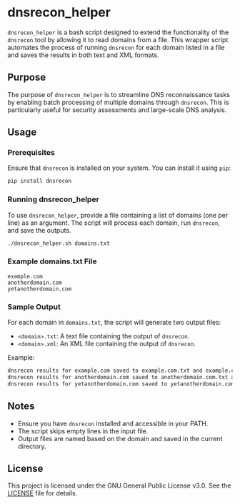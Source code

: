 # dnsrecon_helper

`dnsrecon_helper` is a bash script designed to extend the functionality of the `dnsrecon` tool by allowing it to read domains from a file. This wrapper script automates the process of running `dnsrecon` for each domain listed in a file and saves the results in both text and XML formats.

## Purpose

The purpose of `dnsrecon_helper` is to streamline DNS reconnaissance tasks by enabling batch processing of multiple domains through `dnsrecon`. This is particularly useful for security assessments and large-scale DNS analysis.

## Usage

### Prerequisites

Ensure that `dnsrecon` is installed on your system. You can install it using `pip`:

```bash
pip install dnsrecon
```

### Running dnsrecon_helper

To use `dnsrecon_helper`, provide a file containing a list of domains (one per line) as an argument. The script will process each domain, run `dnsrecon`, and save the outputs.

```bash
./dnsrecon_helper.sh domains.txt
```

### Example domains.txt File

```
example.com
anotherdomain.com
yetanotherdomain.com
```

### Sample Output

For each domain in `domains.txt`, the script will generate two output files:
- `<domain>.txt`: A text file containing the output of `dnsrecon`.
- `<domain>.xml`: An XML file containing the output of `dnsrecon`.

Example:

```bash
dnsrecon results for example.com saved to example.com.txt and example.com.xml
dnsrecon results for anotherdomain.com saved to anotherdomain.com.txt and anotherdomain.com.xml
dnsrecon results for yetanotherdomain.com saved to yetanotherdomain.com.txt and yetanotherdomain.com.xml
```

## Notes

- Ensure you have `dnsrecon` installed and accessible in your PATH.
- The script skips empty lines in the input file.
- Output files are named based on the domain and saved in the current directory.

## License

This project is licensed under the GNU General Public License v3.0. See the [LICENSE](LICENSE) file for details.
